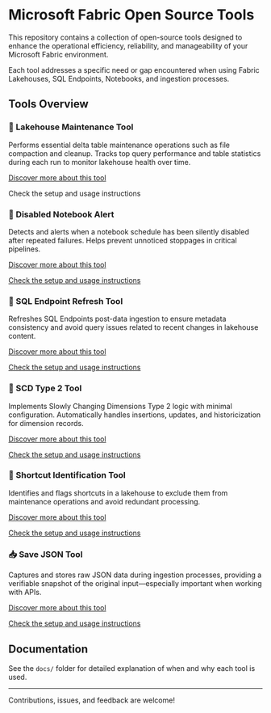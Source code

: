 # Microsoft Fabric Open Source Tools

This repository contains a collection of open-source tools designed to enhance the operational efficiency, reliability, and manageability of your Microsoft Fabric environment.

Each tool addresses a specific need or gap encountered when using Fabric Lakehouses, SQL Endpoints, Notebooks, and ingestion processes.

## Tools Overview

### 🔧 Lakehouse Maintenance Tool
Performs essential delta table maintenance operations such as file compaction and cleanup. Tracks top query performance and table statistics during each run to monitor lakehouse health over time.

[Discover more about this tool](docs/lakehouse-maintenance.md)

Check the setup and usage instructions

### 🚨 Disabled Notebook Alert
Detects and alerts when a notebook schedule has been silently disabled after repeated failures. Helps prevent unnoticed stoppages in critical pipelines.

[Discover more about this tool](docs/disabled-notebook-alert.md)

[Check the setup and usage instructions](Documentation/Solution-Overview/Productionalized-Items/How-to-Set-Up-Documentation/Notebook-Disabled-Monitoring-Tool.md)


### 🔄 SQL Endpoint Refresh Tool
Refreshes SQL Endpoints post-data ingestion to ensure metadata consistency and avoid query issues related to recent changes in lakehouse content.

[Discover more about this tool](docs/sql-endpoint-refresh.md)

[Check the setup and usage instructions](Documentation/Solution-Overview/Productionalized-Items/How-to-Set-Up-Documentation/SQL-Endpoint-Refresh-Tool.md)

### 🧱 SCD Type 2 Tool
Implements Slowly Changing Dimensions Type 2 logic with minimal configuration. Automatically handles insertions, updates, and historicization for dimension records.

[Discover more about this tool](docs/scd-type-2.md)

[Check the setup and usage instructions](Documentation/Solution-Overview/Productionalized-Items/How-to-Set-Up-Documentation/SCD-type-2-Tool.md)

### 🧭 Shortcut Identification Tool
Identifies and flags shortcuts in a lakehouse to exclude them from maintenance operations and avoid redundant processing.

[Discover more about this tool](docs/shortcut-identification.md)

[Check the setup and usage instructions](Documentation/Solution-Overview/Productionalized-Items/How-to-Set-Up-Documentation/Shortcut-Identification-System.md)

### 📥 Save JSON Tool
Captures and stores raw JSON data during ingestion processes, providing a verifiable snapshot of the original input—especially important when working with APIs.

[Discover more about this tool](docs/save-json.md)

[Check the setup and usage instructions](Documentation/Solution-Overview/Productionalized-Items/How-to-Set-Up-Documentation/Save-JSON-tool.md)

## Documentation

See the `docs/` folder for detailed explanation of when and why each tool is used.

---

Contributions, issues, and feedback are welcome!
